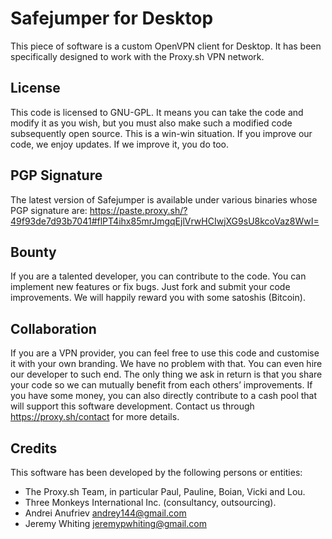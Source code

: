 # Safejumper for Desktop

This piece of software is a custom OpenVPN client for Desktop. It has been specifically designed to work with the Proxy.sh VPN network.

## License

This code is licensed to GNU-GPL. It means you can take the code and modify it as you wish, but you must also make such a modified code subsequently open source. This is a win-win situation. If you improve our code, we enjoy updates. If we improve it, you do too.

## PGP Signature

The latest version of Safejumper is available under various binaries whose PGP signature are: 
https://paste.proxy.sh/?49f93de7d93b7041#flPT4ihx85mrJmgqEjlVrwHCIwjXG9sU8kcoVaz8WwI=

## Bounty

If you are a talented developer, you can contribute to the code. You can implement new features or fix bugs. Just fork and submit your code improvements. We will happily reward you with some satoshis (Bitcoin).

## Collaboration

If you are a VPN provider, you can feel free to use this code and customise it with your own branding. We have no problem with that. You can even hire our developer to such end. The only thing we ask in return is that you share your code so we can mutually benefit from each others’ improvements. If you have some money, you can also directly contribute to a cash pool that will support this software development. Contact us through https://proxy.sh/contact for more details.

## Credits

This software has been developed by the following persons or entities:
* The Proxy.sh Team, in particular Paul, Pauline, Boian, Vicki and Lou.
* Three Monkeys International Inc. (consultancy, outsourcing).
* Andrei Anufriev <andrey144@gmail.com>
* Jeremy Whiting <jeremypwhiting@gmail.com>
